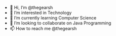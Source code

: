 - 👋 Hi, I’m @thegearsh
- 👀 I’m interested in Technology
- 🌱 I’m currently learning Computer Science
- 💞️ I’m looking to collaborate on Java Programming
- 📫 How to reach me @thegearsh

<!---
thegearsh/thegearsh is a ✨ special ✨ repository because its `README.md` (this file) appears on your GitHub profile.
You can click the Preview link to take a look at your changes.
--->
